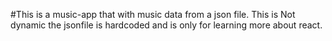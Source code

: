 #This is a music-app that with music data from a json file. 
This is Not dynamic the jsonfile is hardcoded and is only for learning more about react.
